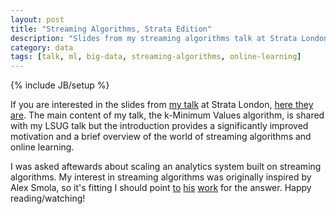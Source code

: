 ```yaml
---
layout: post
title: "Streaming Algorithms, Strata Edition"
description: "Slides from my streaming algorithms talk at Strata London"
category: data
tags: [talk, ml, big-data, streaming-algorithms, online-learning]
---
```

{% include JB/setup %}

If you are interested in the slides from [my talk](http://strataconf.com/strataeu/public/schedule/detail/25984) at Strata London, [here they are](/downloads/strata-london-2012.pdf). The main content of my talk, the k-Minimum Values algorithm, is shared with my LSUG talk but the introduction provides a significantly improved motivation and a brief overview of the world of streaming algorithms and online learning.

I was asked aftewards about scaling an analytics system built on streaming algorithms. My interest in streaming algorithms was originally inspired by Alex Smola, so it's fitting I should point [to](http://alex.smola.org/teaching/berkeley2012/streams.html) [his](http://www.auai.org/uai2012/papers/231.pdf) [work](http://www.youtube.com/watch?v=yEI57SK0P0U) for the answer. Happy reading/watching!
